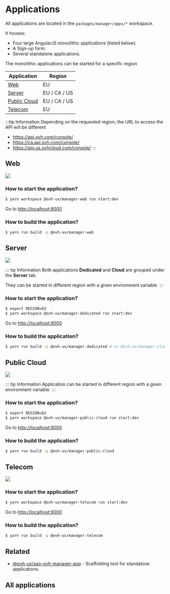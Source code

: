 # Applications

All applications are located in the `packages/manager/apps/*` workspace.

It houses:

- Four large AngularJS monolithic applications (listed below).
- A Sign-up form.
- Several standalone applications.

The monolithic applications can be started for a specific region

| Application                   | Region       |
| ----------------------------- | ------------ |
| [Web](#web)                   | EU           |
| [Server](#server)             | EU / CA / US |
| [Public Cloud](#public-cloud) | EU / CA / US |
| [Telecom](#telecom)           | EU           |

:::tip Information
Depending on the requested region, the URL to access the API will be different
- <https://api.ovh.com/console/>
- <https://ca.api.ovh.com/console/>
- <https://api.us.ovhcloud.com/console/>
:::

## Web

![](/manager/assets/img/control-panel-web.jpg)

### How to start the application?

```sh
$ yarn workspace @ovh-ux/manager-web run start:dev
```

Go to <http://localhost:9000>

### How to build the application?

```sh
$ yarn run build -p @ovh-ux/manager-web
```

## Server

![](/manager/assets/img/control-panel-server.jpg)

::: tip Information
Both applications **Dedicated** and **Cloud** are grouped under the **Server**
tab.

They can be started in different region with a given environment variable.
:::

### How to start the application?

```sh
$ export REGION=EU
$ yarn workspace @ovh-ux/manager-dedicated run start:dev
```

Go to <http://localhost:9000>

### How to build the application?

```sh
$ yarn run build -p @ovh-ux/manager-dedicated # or @ovh-ux/manager-cloud
```

## Public Cloud

![](/manager/assets/img/control-panel-public-cloud.jpg)

::: tip Information
Application can be started in different region with a given environment variable.
:::

### How to start the application?

```sh
$ export REGION=EU
$ yarn workspace @ovh-ux/manager-public-cloud run start:dev
```

Go to <http://localhost:9000>

### How to build the application?

```sh
$ yarn run build -p @ovh-ux/manager-public-cloud
```

## Telecom

![](/manager/assets/img/control-panel-telecom.jpg)

### How to start the application?

```sh
$ yarn workspace @ovh-ux/manager-telecom run start:dev
```

Go to <http://localhost:9000>

### How to build the application?

```sh
$ yarn run build -p @ovh-ux/manager-telecom
```

## Related

- [@ovh-ux/sao-ovh-manager-app](https://github.com/ovh/manager/blob/develop/packages/manager/tools/sao-ovh-manager-app/README.md) - Scaffolding tool for standalone applications.

## All applications

<ListPackages type="apps"/>
